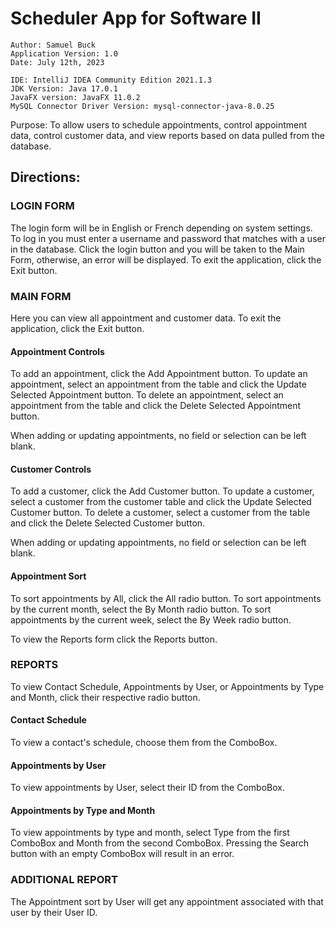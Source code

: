  # Scheduler App for Software II
    Author: Samuel Buck
    Application Version: 1.0
    Date: July 12th, 2023

    IDE: IntelliJ IDEA Community Edition 2021.1.3
    JDK Version: Java 17.0.1
    JavaFX version: JavaFX 11.0.2
    MySQL Connector Driver Version: mysql-connector-java-8.0.25

Purpose: To allow users to schedule appointments, control appointment data, control customer data, and view reports based on data pulled from the database.

## Directions:
### LOGIN FORM
The login form will be in English or French depending on system settings. To log in you must enter a username and password that matches with a user in the database. Click the login button and you will be taken to the Main Form, otherwise, an error will be displayed. To exit the application, click the Exit button.

### MAIN FORM
Here you can view all appointment and customer data. To exit the application, click the Exit button.

#### Appointment Controls
To add an appointment, click the Add Appointment button. To update an appointment, select an appointment from the table and click the Update Selected Appointment button. To delete an appointment, select an appointment from the table and click the Delete Selected Appointment button.

When adding or updating appointments, no field or selection can be left blank.

#### Customer Controls
To add a customer, click the Add Customer button. To update a customer, select a customer from the customer table and click the Update Selected Customer button. To delete a customer, select a customer from the table and click the Delete Selected Customer button.

When adding or updating appointments, no field or selection can be left blank.

#### Appointment Sort
To sort appointments by All, click the All radio button. To sort appointments by the current month, select the By Month radio button. To sort appointments by the current week, select the By Week radio button.

To view the Reports form click the Reports button.

### REPORTS
To view Contact Schedule, Appointments by User, or Appointments by Type and Month, click their respective radio button.

#### Contact Schedule
To view a contact's schedule, choose them from the ComboBox.

	
#### Appointments by User
To view appointments by User, select their ID from the ComboBox.

#### Appointments by Type and Month
To view appointments by type and month, select Type from the first ComboBox and Month from the second ComboBox. Pressing the Search button with an empty ComboBox will result in an error.

### ADDITIONAL REPORT
The Appointment sort by User will get any appointment associated with that user by their User ID.
